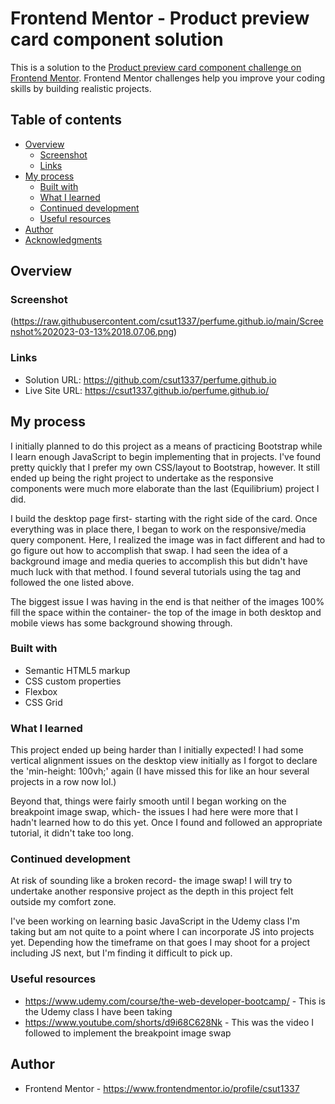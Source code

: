 # Frontend Mentor - Product preview card component solution

This is a solution to the [Product preview card component challenge on Frontend Mentor](https://www.frontendmentor.io/challenges/product-preview-card-component-GO7UmttRfa). Frontend Mentor challenges help you improve your coding skills by building realistic projects.

## Table of contents

- [Overview](#overview)
  - [Screenshot](#screenshot)
  - [Links](#links)
- [My process](#my-process)
  - [Built with](#built-with)
  - [What I learned](#what-i-learned)
  - [Continued development](#continued-development)
  - [Useful resources](#useful-resources)
- [Author](#author)
- [Acknowledgments](#acknowledgments)

## Overview

### Screenshot

(https://raw.githubusercontent.com/csut1337/perfume.github.io/main/Screenshot%202023-03-13%2018.07.06.png)

### Links

- Solution URL: https://github.com/csut1337/perfume.github.io
- Live Site URL: https://csut1337.github.io/perfume.github.io/

## My process

I initially planned to do this project as a means of practicing Bootstrap while I learn enough JavaScript to begin implementing that in projects. I've found pretty quickly that I prefer my own CSS/layout to Bootstrap, however. It still ended up being the right project to undertake as the responsive components were much more elaborate than the last (Equilibrium) project I did.

I build the desktop page first- starting with the right side of the card. Once everything was in place there, I began to work on the responsive/media query component. Here, I realized the image was in fact different and had to go figure out how to accomplish that swap. I had seen the idea of a background image and media queries to accomplish this but didn't have much luck with that method. I found several tutorials using the <picture> tag and followed the one listed above.

The biggest issue I was having in the end is that neither of the images 100% fill the space within the container- the top of the image in both desktop and mobile views has some background showing through.

### Built with

- Semantic HTML5 markup
- CSS custom properties
- Flexbox
- CSS Grid

### What I learned

This project ended up being harder than I initially expected! I had some vertical alignment issues on the desktop view initially as I forgot to declare the 'min-height: 100vh;' again (I have missed this for like an hour several projects in a row now lol.)

Beyond that, things were fairly smooth until I began working on the breakpoint image swap, which- the issues I had here were more that I hadn't learned how to do this yet. Once I found and followed an appropriate tutorial, it didn't take too long.

### Continued development

At risk of sounding like a broken record- the image swap! I will try to undertake another responsive project as the depth in this project felt outside my comfort zone.

I've been working on learning basic JavaScript in the Udemy class I'm taking but am not quite to a point where I can incorporate JS into projects yet. Depending how the timeframe on that goes I may shoot for a project including JS next, but I'm finding it difficult to pick up.

### Useful resources

- https://www.udemy.com/course/the-web-developer-bootcamp/ - This is the Udemy class I have been taking
- https://www.youtube.com/shorts/d9i68C628Nk - This was the video I followed to implement the breakpoint image swap

## Author

- Frontend Mentor - https://www.frontendmentor.io/profile/csut1337
